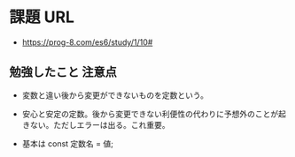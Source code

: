 # 課題 URL

- https://prog-8.com/es6/study/1/10#

## 勉強したこと 注意点

- 変数と違い後から変更ができないものを定数という。

- 安心と安定の定数。後から変更できない利便性の代わりに予想外のことが起きない。ただしエラーは出る。これ重要。

- 基本は const 定数名 = 値;
